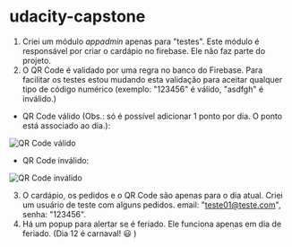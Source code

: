 # udacity-capstone

1. Criei um módulo *appadmin* apenas para "testes". Este módulo é responsável por criar o cardápio no firebase. Ele não faz parte do projeto.
2. O QR Code é validado por uma regra no banco do Firebase. Para facilitar os testes estou mudando esta validação para aceitar qualquer tipo de código numérico (exemplo: "123456" é válido, "asdfgh" é inválido.)
  * QR Code válido (Obs.: só é possível adicionar 1 ponto por dia. O ponto está associado ao dia.):
  
  ![QR Code válido](https://chart.googleapis.com/chart?cht=qr&chl=123456&chs=180x180&choe=UTF-8&chld=L|2)
  * QR Code inválido:
  
  ![QR Code inválido](https://chart.googleapis.com/chart?cht=qr&chl=asdfgh&chs=180x180&choe=UTF-8&chld=L|2)

3. O cardápio, os pedidos e o QR Code são apenas para o dia atual. Criei um usuário de teste com alguns pedidos. email: "teste01@teste.com", senha: "123456".
4. Há um popup para alertar se é feriado. Ele funciona apenas em dia de feriado. (Dia 12 é carnaval! 😃 )
